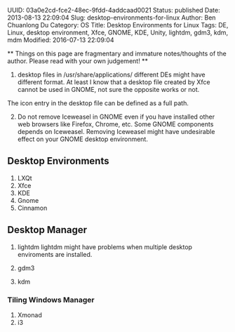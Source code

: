 UUID: 03a0e2cd-fce2-48ec-9fdd-4addcaad0021
Status: published
Date: 2013-08-13 22:09:04
Slug: desktop-environments-for-linux
Author: Ben Chuanlong Du
Category: OS
Title: Desktop Environments for Linux
Tags: DE, Linux, desktop environment, Xfce, GNOME, KDE, Unity, lightdm, gdm3, kdm, mdm
Modified: 2016-07-13 22:09:04

**
Things on this page are fragmentary and immature notes/thoughts of the author. 
Please read with your own judgement!
**
 

1. desktop files in /usr/share/applications/
different DEs might have different format. 
At least I know that a desktop file created by Xfce cannot be used in GNOME,
not sure the opposite works or not.

The icon entry in the desktop file can be defined as a full path.

2. Do not remove Iceweasel in GNOME 
even if you have installed other web browsers like Firefox, Chrome, etc.
Some GNOME components depends on Iceweasel. 
Removing Iceweasel might have undesirable effect on your GNOME desktop environment.


## Desktop Environments

1. LXQt
1. Xfce
2. KDE
3. Gnome
4. Cinnamon

## Desktop Manager

1. lightdm
lightdm might have problems when multiple desktop enviroments are installed.

2. gdm3

3. kdm

### Tiling Windows Manager

1. Xmonad
2. i3
